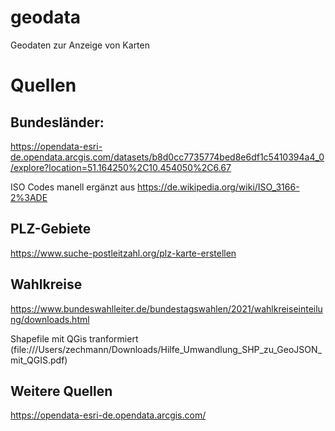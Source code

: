 # geodata
Geodaten zur Anzeige von Karten


# Quellen

## Bundesländer: 

https://opendata-esri-de.opendata.arcgis.com/datasets/b8d0cc7735774bed8e6df1c5410394a4_0/explore?location=51.164250%2C10.454050%2C6.67

ISO Codes manell ergänzt aus https://de.wikipedia.org/wiki/ISO_3166-2%3ADE   


## PLZ-Gebiete

https://www.suche-postleitzahl.org/plz-karte-erstellen


## Wahlkreise

https://www.bundeswahlleiter.de/bundestagswahlen/2021/wahlkreiseinteilung/downloads.html

Shapefile mit QGis tranformiert (file:///Users/zechmann/Downloads/Hilfe_Umwandlung_SHP_zu_GeoJSON_mit_QGIS.pdf)


## Weitere Quellen

https://opendata-esri-de.opendata.arcgis.com/
